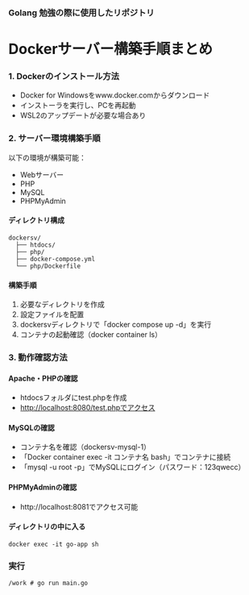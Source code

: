 ### Golang 勉強の際に使用したリポジトリ

# Dockerサーバー構築手順まとめ
### 1. Dockerのインストール方法

- Docker for Windowsをwww.docker.comからダウンロード
- インストーラを実行し、PCを再起動
- WSL2のアップデートが必要な場合あり

### 2. サーバー環境構築手順

以下の環境が構築可能：

- Webサーバー
- PHP
- MySQL
- PHPMyAdmin

#### ディレクトリ構成

```
dockersv/
  ├── htdocs/
  ├── php/
  ├── docker-compose.yml
  └── php/Dockerfile
```

#### 構築手順

1. 必要なディレクトリを作成
2. 設定ファイルを配置
3. dockersvディレクトリで「docker compose up -d」を実行
4. コンテナの起動確認（docker container ls）

### 3. 動作確認方法

#### Apache・PHPの確認

- htdocsフォルダにtest.phpを作成
- [http://localhost:8080/test.phpでアクセス](http://localhost:8080/test.php%E3%81%A7%E3%82%A2%E3%82%AF%E3%82%BB%E3%82%B9)

#### MySQLの確認

- コンテナ名を確認（dockersv-mysql-1）
- 「Docker container exec -it コンテナ名 bash」でコンテナに接続
- 「mysql -u root -p」でMySQLにログイン（パスワード：123qwecc）

#### PHPMyAdminの確認

- http://localhost:8081でアクセス可能

#### ディレクトリの中に入る
```docker exec -it go-app sh```

### 実行
```/work # go run main.go```